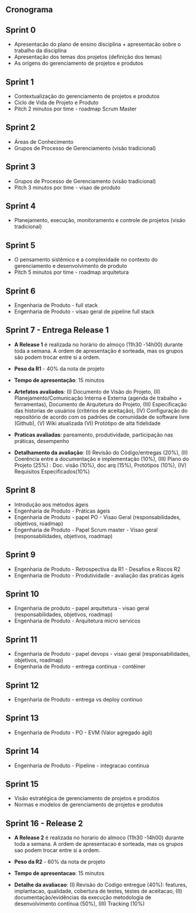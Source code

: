 ## Cronograma

## Sprint 0
- Apresentacão do plano de ensino disciplina +  apresentacão sobre o trabalho da disciplina
- Apresentação dos temas dos projetos (definição dos temas) 
- As origens do gerenciamento de projetos e produtos

## Sprint 1
- Contextualização do gerenciamento de projetos e produtos
- Ciclo de Vida de Projeto e Produto
- Pitch 2 minutos por time - roadmap Scrum Master

## Sprint 2
- Áreas de Conhecimento
- Grupos de Processo de Gerenciamento (visão tradicional)

## Sprint 3
- Grupos de Processo de Gerenciamento (visão tradicional)
- Pitch 3 minutos por time - visao de produto

## Sprint 4
- Planejamento, execução, monitoramento e controle de projetos (visão tradicional)

## Sprint 5
- O pensamento sistêmico e a complexidade no contexto do gerenciamento e desenvolvimento de produto
- Pitch 5 minutos por time - roadmap arquitetura

## Sprint 6
- Engenharia de Produto - full stack
- Engenharia de Produto - visao geral de pipeline full stack


## Sprint 7 - Entrega Release 1
- **A Release 1** é realizada no horário do almoço (11h30 -14h00) durante toda a semana. A ordem de apresentação é sorteada, mas os grupos são podem trocar entre si a ordem. 

- **Peso da R1** - 40% da nota de projeto

- **Tempo de apresentação**: 15 minutos 

- **Artefatos avaliados**: (I) Documento de Visão do Projeto, (II) Planejamento/Comunicação Interna e Externa (agenda de trabalho + ferramentas), Documento de Arquitetura do Projeto, (III) Especificação das historias de usuários (critérios de aceitação), (IV) Configuração do repositório de acordo com os padrões de comunidade de software livre (Github), (V) Wiki atualizada (VI) Protótipo de alta fidelidade 

- **Praticas avaliadas**: pareamento, produtividade, participação nas práticas, desempenho

- **Detalhamento da avaliação**: (I) Revisão do Código/entregas (20%), (II) Coerência entre a documentação e implementação (10%), (III) Plano do Projeto (25%) : Doc. visão (10%), doc arq (15%),  Protótipos (10%), (IV) Requisitos Especificados(10%)

## Sprint 8
- Introdução aos métodos ágeis
-  Engenharia de Produto - Práticas ágeis
- Engenharia de Produto - papel PO - Visao Geral (responsabilidades, objetivos, roadmap)
- Engenharia de Produto - Papel Scrum master - Visao geral (responsabilidades, objetivos, roadmap)

## Sprint 9
- Engenharia de Produto -  Retrospectiva da R1 - Desafios e Riscos R2
- Engenharia de Produto - Produtividade - avaliação das praticas ágeis

## Sprint 10
- Engenharia de produto - papel arquitetura - visao geral (responsabilidades, objetivos, roadmap)
- Engenharia de Produto - Arquitetura micro servicos

## Sprint 11
- Engenharia de Produto - papel devops - visao geral (responsabilidades, objetivos, roadmap)
- Engenharia de Produto - entrega continua - contêiner

## Sprint 12
- Engenharia de Produto - entrega vs deploy continuo

## Sprint 13
-  Engenharia de Produto - PO - EVM (Valor agregado ágil)

## Sprint 14
- Engenharia de Produto - Pipeline - integracao continua 

## Sprint 15
- Visão estratégica de gerenciamento de projetos e produtos
- Normas e modelos de gerenciamento de projetos e produtos

## Sprint 16 - Release 2
- **A Release 2** é realizada no horario do almoco (11h30 -14h00) durante toda a semana. A ordem de apresentacao é sorteada, mas os grupos sao podem trocar entre si a ordem. 

- **Peso da R2** - 60% da nota de projeto

- **Tempo de apresentacao**: 15 minutos 

- **Detalhe da avaliacao**: (I) Revisão do Codigo entregue (40%): features, implantacao, qualidade, cobertura de testes, testes de aceitacao, (II) documentação/evidências da execução metodologia de desenvolvimento contínua (50%), (III) Tracking (10%)
